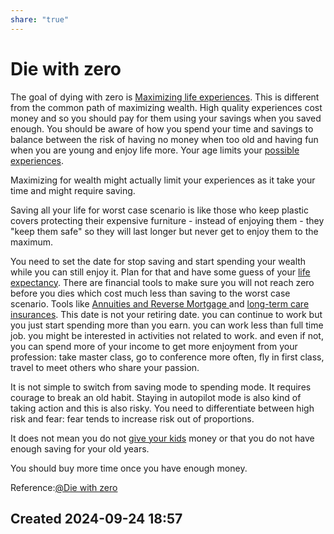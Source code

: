 ```yaml
---
share: "true"
---
```


# Die with zero
The goal of dying with zero is [Maximizing life experiences](./Maximizing%20life%20experiences.md).
This is different from the common path of maximizing wealth. 
High quality experiences cost money and so you should pay for them using your savings when you saved enough. You should be aware of how you spend your time and savings to balance between the risk of having no money when too old and having fun when you are young and enjoy life more. Your age limits your [possible experiences](./Not%20every%20option%20is%20open%20for%20you%20at%20any%20age.md). 

Maximizing for wealth might actually limit your experiences as it take your time and might require saving.

Saving all your life for worst case scenario is like those who keep plastic covers protecting their expensive furniture - instead of enjoying them - they "keep them safe" so they will last longer but never get to enjoy them to the maximum. 

You need to set the date for stop saving and start spending your wealth while you can still enjoy it. Plan for that and have some guess of your [life expectancy](./When%20will%20you%20die?.md). There are financial tools to make sure you will not reach zero before you dies which cost much less than saving to the worst case scenario. Tools like [Annuities and Reverse Mortgage ](Annuities%20and%20Reverse%20Mortgage.md) and [long-term care insurances](./Buy%20long%20term%20care%20insurance%20instead%20of%20saving%20for%20the%20worst%20case.md).
This date is not your retiring date. you can continue to work but you just start spending more than you earn. you can work less than full time job. you might be interested in activities not related to work. and even if not, you can spend more of your income to get more enjoyment from your profession: take master class, go to conference more often, fly in first class, travel to meet others who share your passion.

It is not simple to switch from saving mode to spending mode. It requires courage to break an old habit. Staying in autopilot mode is also kind of taking action and this is also risky. You need to differentiate between high risk and fear: fear tends to increase risk out of proportions. 

It does not mean you do not [give your kids](./Give%20your%20money%20to%20your%20kids%20when%20it%20will%20be%20most%20useful%20for%20them.md) money or that you do not have enough saving for your old years. 

You should buy more time once you have enough money.


Reference:[@Die with zero](./@Die%20with%20zero.md)

## Created 2024-09-24 18:57
